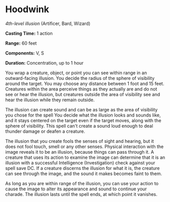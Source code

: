 # Hoodwink
*4th-level illusion* (Artificer, Bard, Wizard)

**Casting Time:** 1 action

**Range:** 60 feet

**Components:** V, S

**Duration:** Concentration, up to 1 hour

You wrap a creature, object, or point you can see within range in an outward-facing illusion. You decide the radius of the sphere of visibility around the target. You may choose any distance between 1 foot and 15 feet. Creatures within the area perceive things as they actually are and do not see or hear the illusion, but creatures outside the area of visibility see and hear the illusion while they remain outside.

The illusion can create sound and can be as large as the area of visibility you chose for the spell You decide what the illusion looks and sounds like, and it stays centered on the target even if the target moves, along with the sphere of visibility. This spell can't create a sound loud enough to deal thunder damage or deafen a creature.

The illusion that you create fools the senses of sight and hearing, but it does not fool touch, smell or any other senses. Physical interaction with the image reveals it to be an illusion, because things can pass through it. A creature that uses its action to examine the image can determine that it is an illusion with a successful Intelligence (Investigation) check against your spell save DC. If a creature discerns the illusion for what it is, the creature can see through the image, and the sound it makes becomes faint to them.

As long as you are within range of the illusion, you can use your action to cause the image to alter its appearance and sound to continue your charade. The illusion lasts until the spell ends, at which point it vanishes.
